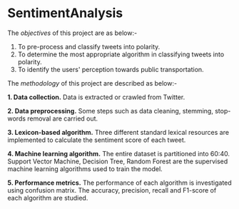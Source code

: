 # SentimentAnalysis

The *objectives* of this project are as below:-
1. To pre-process and classify tweets into polarity.
2. To determine the most appropriate algorithm in classifying tweets into polarity.
3. To identify the users' perception towards public transportation.

The *methodology* of this project are described as below:-

**1. Data collection.**
Data is extracted or crawled from Twitter.

**2. Data preprocessing.**
Some steps such as data cleaning, stemming, stop-words removal are carried out.

**3. Lexicon-based algorithm.**
Three different standard lexical resources are implemented to calculate the sentiment score of each tweet.

**4. Machine learning algorithm.**
The entire dataset is partitioned into 60:40. Support Vector Machine, Decision Tree, Random Forest are the supervised machine learning algorithms used to train the model.

**5. Performance metrics.**
The performance of each algorithm is investigated using confusion matrix. The accuracy, precision, recall and F1-score of each algorithm are studied.
